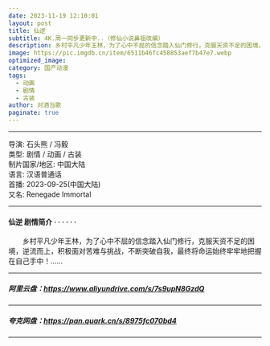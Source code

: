 ```yaml
---
date: 2023-11-19 12:10:01
layout: post
title: 仙逆
subtitle: 4K.周一同步更新中..（修仙小说鼻祖改编）
description: 乡村平凡少年王林，为了心中不屈的信念踏入仙门修行，克服天资不足的困境，逆流而上，积极面对苦难与挑战，不断突破自我，最终将命运始终牢牢地把握在自己手中...
image: https://pic.imgdb.cn/item/6511b46fc458853aef7b47e7.webp
optimized_image: 
category: 国产动漫
tags:
  - 动画
  - 剧情
  - 古装
author: 对酒当歌
paginate: true
---
```


---

导演: 石头熊 / 冯毅  
类型: 剧情 / 动画 / 古装  
制片国家/地区: 中国大陆  
语言: 汉语普通话  
首播: 2023-09-25(中国大陆)  
又名: Renegade Immortal  

---

#### 仙逆 剧情简介 · · · · · ·

　　乡村平凡少年王林，为了心中不屈的信念踏入仙门修行，克服天资不足的困境，逆流而上，积极面对苦难与挑战，不断突破自我，最终将命运始终牢牢地把握在自己手中！……

---

##### 阿里云盘：<https://www.aliyundrive.com/s/7s9upN8GzdQ>

---

##### 夸克网盘：<https://pan.quark.cn/s/8975fc070bd4>

---
